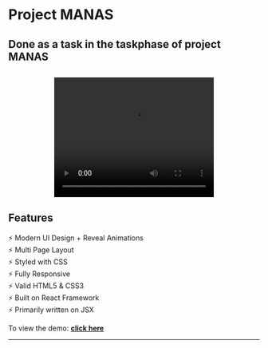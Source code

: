 # Project MANAS  
## Done as a task in the taskphase of project MANAS

<h2 align="center">
  <video width="320" height="240" controls>
  <source src="https://github.com/Nikillanr/Manas_Last_Task_Website/examples/videophone.mp4" type="video/mp4">
</video>
  <br>
</h2>

## Features

⚡️ Modern UI Design + Reveal Animations\
⚡️ Multi Page Layout\
⚡️ Styled with CSS\
⚡️ Fully Responsive\
⚡️ Valid HTML5 & CSS3\
⚡️ Built on React Framework\
⚡️ Primarily written on JSX

To view the demo: **[click here](https://the-simplefolio.netlify.app/)**

---


